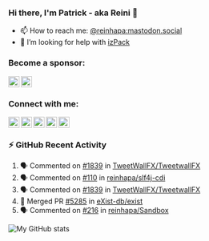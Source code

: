 [facebook]: https://facebook.com/reinhapa
[github]: https://github.com/reinhapa/
[linkedin]: https://inkedin.com/in/preinhart/
[mastodon]: https://mastodon.social/@reinhapa
[twitter]: https://twitter.com/reinhapa
[website]: https://reini.net/
[youtube]: https://www.youtube.com/reinhapa

### Hi there, I'm Patrick - aka Reini 👋

- 📫 How to reach me: [@reinhapa:mastodon.social](https://mastodon.social/@reinhapa)
- 🤔 I’m looking for help with [izPack](https://github.com/izpack/izpack)

<!--
- 🔭 I’m currently working on ...
- 🌱 I’m currently learning ...
- 👯 I’m looking to collaborate on ...
- 🤔 I’m looking for help with ...
- 💬 Ask me about ...
- 📫 How to reach me: ...
- 😄 Pronouns: ...
- ⚡ Fun fact: ...
-->


### Become a sponsor:

[<img align="left" alt="GitHub Sponsor" title="GitHub Sponsor" width="22px" src="https://cdn.jsdelivr.net/npm/simple-icons@v3/icons/github.svg" />](https://github.com/sponsors/reinhapa)
[<img align="left" alt="Patreon" title="Patreon" width="22px" src="https://cdn.jsdelivr.net/npm/simple-icons@v3/icons/patreon.svg" />](https://www.patreon.com/reinhapa)

<br clear="all"/>

### Connect with me:

[<img align="left" alt="my Twitter account" title="my Twitter account" width="22px" src="https://cdn.jsdelivr.net/npm/simple-icons@v3/icons/twitter.svg" />][twitter]
[<img align="left" alt="my Mastodon account" title="my Mastodon account" width="22px" src="https://cdn.jsdelivr.net/npm/simple-icons@v3/icons/mastodon.svg" />][mastodon]
[<img align="left" alt="my LinkedIn profile" title="my LinkedIn profile" width="22px" src="https://cdn.jsdelivr.net/npm/simple-icons@v3/icons/linkedin.svg" />][linkedin]
[<img align="left" alt="my GitHub profile" title="my GitHub profile" width="22px" src="https://cdn.jsdelivr.net/npm/simple-icons@v3/icons/github.svg" />][github]
[<img align="left" alt="my Facebook profile" title="my Facebook profile" width="22px" src="https://cdn.jsdelivr.net/npm/simple-icons@v3/icons/facebook.svg" />][facebook]

<!--
[<img align="left" alt="my Youtube videos" title="my Youtube videos" width="22px" src="https://cdn.jsdelivr.net/npm/simple-icons@v3/icons/youtube.svg" />][youtube]
-->
<br clear="all"/>


### :zap: GitHub Recent Activity

<!--START_SECTION:activity-->
1. 🗣 Commented on [#1839](https://github.com/TweetWallFX/TweetwallFX/pull/1839#issuecomment-2080511373) in [TweetWallFX/TweetwallFX](https://github.com/TweetWallFX/TweetwallFX)
2. 🗣 Commented on [#110](https://github.com/reinhapa/slf4j-cdi/pull/110#issuecomment-2080434816) in [reinhapa/slf4j-cdi](https://github.com/reinhapa/slf4j-cdi)
3. 🗣 Commented on [#1839](https://github.com/TweetWallFX/TweetwallFX/pull/1839#issuecomment-2080411260) in [TweetWallFX/TweetwallFX](https://github.com/TweetWallFX/TweetwallFX)
4. 🎉 Merged PR [#5285](https://github.com/eXist-db/exist/pull/5285) in [eXist-db/exist](https://github.com/eXist-db/exist)
5. 🗣 Commented on [#216](https://github.com/reinhapa/Sandbox/pull/216#issuecomment-2070698925) in [reinhapa/Sandbox](https://github.com/reinhapa/Sandbox)
<!--END_SECTION:activity-->

![My GitHub stats](https://github-readme-stats.vercel.app/api?username=reinhapa&count_private=true&show_icons=true)
